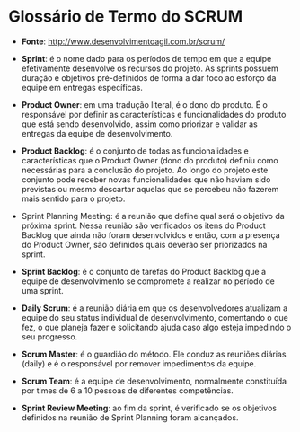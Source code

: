 # Glossário de Termo do SCRUM

- **Fonte**: http://www.desenvolvimentoagil.com.br/scrum/

- **Sprint**: é o nome dado para os períodos de tempo em que a equipe efetivamente desenvolve os recursos do projeto. As sprints possuem duração e objetivos pré-definidos de forma a dar foco ao esforço da equipe em entregas específicas.
- **Product Owner**: em uma tradução literal, é o dono do produto. É o responsável por definir as características e funcionalidades do produto que está sendo desenvolvido, assim como priorizar e validar as entregas da equipe de desenvolvimento.
- **Product Backlog**: é o conjunto de todas as funcionalidades e características que o Product Owner (dono do produto) definiu como necessárias para a conclusão do projeto. Ao longo do projeto este conjunto pode receber novas funcionalidades que não haviam sido previstas ou mesmo descartar aquelas que se percebeu não fazerem mais sentido para o projeto.
- Sprint Planning Meeting: é a reunião que define qual será o objetivo da próxima sprint. Nessa reunião são verificados os itens do Product Backlog que ainda não foram desenvolvidos e então, com a presença do Product Owner, são definidos quais deverão ser priorizados na sprint.
- **Sprint Backlog**: é o conjunto de tarefas do Product Backlog que a equipe de desenvolvimento se compromete a realizar no período de uma sprint.
- **Daily Scrum**: é a reunião diária em que os desenvolvedores atualizam a equipe do seu status individual de desenvolvimento, comentando o que fez, o que planeja fazer e solicitando ajuda caso algo esteja impedindo o seu progresso.
- **Scrum Master**: é o guardião do método. Ele conduz as reuniões diárias (daily) e é o responsável por remover impedimentos da equipe.
- **Scrum Team**: é a equipe de desenvolvimento, normalmente constituída por times de 6 a 10 pessoas de diferentes competências.
- **Sprint Review Meeting**: ao fim da sprint, é verificado se os objetivos definidos na reunião de Sprint Planning foram alcançados. 